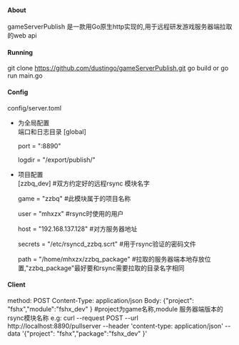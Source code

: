 #### About
gameServerPublish 是一款用Go原生http实现的,用于远程研发游戏服务器端拉取的web api

#### Running
git clone https://github.com/dustingo/gameServerPublish.git
go build or go run main.go

#### Config
config/server.toml
- 为全局配置 \
  端口和日志目录
  [global]

  port = ":8890"

  logdir = "/export/publish/"

- 项目配置 \
  [zzbq_dev] #双方约定好的远程rsync 模块名字

  game = "zzbq" #此模块属于的项目名称

  user = "mhxzx" #rsync时使用的用户

  host = "192.168.137.128" #对方服务器地址

  secrets = "/etc/rsyncd_zzbq.scrt" #用于rsync验证的密码文件

  path = "/home/mhxzx/zzbq_package" #拉取的服务器端本地存放位置,"zzbq_package"最好要和rsync需要拉取的目录名字相同

#### Client
method: POST
Content-Type: application/json
Body: {"project": "fshx","module":"fshx_dev" } #project为game名称,module 服务器端版本的rsync模块名称
e.g:
curl --request POST   --url http://localhost:8890/pullserver   --header 'content-type: application/json'    --data '{"project": "fshx","package":"fshx_dev" }'
